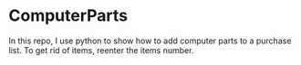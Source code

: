# ComputerParts
In this repo, I use python to show how to add computer parts to a purchase list. To get rid of items, reenter the items number.

